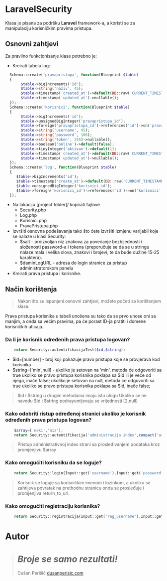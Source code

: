 # LaravelSecurity

Klasa je pisana za podršku **Laravel** framework-a, a koristi se za manipulaciju korisničkim pravima pristupa.

## Osnovni zahtjevi
Za pravilno funkcionisanje klase potrebno je:

 * Kreirati tabelu log: 
 
 ```php
   Schema::create('pravapristupa', function(Blueprint $table)
   {
   		$table->bigIncrements('id');
        $table->string('naziv', 45);
        $table->timestamp('created_at')->default(DB::raw('CURRENT_TIMESTAMP'));
        $table->timestamp('updated_at')->nullable();
   });
   Schema::create('korisnici', function(Blueprint $table)
   {
   		$table->bigIncrements('id');
        $table->unsignedBigInteger('pravapristupa_id');
        $table->foreign('pravapristupa_id')->references('id')->on('pravapristupa');
        $table->string('username', 45);
        $table->string('password', 100);
        $table->string('token', 255)->nullable();
        $table->boolean('online')->default(false);
        $table->tinyInteger('aktivan')->default(1);
        $table->timestamp('created_at')->default(DB::raw('CURRENT_TIMESTAMP'));
        $table->timestamp('updated_at')->nullable();
   });
   Schema::create('log', function(Blueprint $table)
   {
      $table->bigIncrements('id');
      $table->timestamp('create_at')->default(DB::raw('CURRENT_TIMESTAMP'));
      $table->unsignedBigInteger('korisnici_id');
      $table->foreign('korisnici_id')->references('id')->on('korisnici');
   }); 
 ``` 
 * Na lokaciju [project folder]/ kopirati fajlove 
 	* Security.php
 	* Log.php
 	* Korisnici.php
 	* PravaPristupa.php
 * Izvršiti osnovna podešavanja tako što ćete izvršiti izmjenu varijabli koje se nalaze u klasi Security:
 	* $salt - proizvoljan niz znakova za povećanje bezbijednosti i složenosti password-a i tokena (preporučuje se da se u stringu nalaze mala i velika slova, znakovi i brojevi, te da bude dužine 15-25 karaktera).
 	* $daminLogURL - adresa do login stranice za pristup administratorskom panelu
 * Kreirati prava pristupa i korisnike.


## Način korištenja
> Nakon što su ispunjeni osnovni zahtjevi, možete početi sa korištenjem klase.

Prava pristupa korisnika u tabeli unošena su tako da se prvo unose oni sa manjim, a onda sa većim pravima, pa će porast ID-ja pratiti i domene korisničkih uticaja.

### Da li je korisnik određenih prava pristupa logovan?
```php
	return Security::autentifikacijaTest($id,$string);
```
 * $id=[number] - broj koji pokazuje pravo pristupa koje se provjerava kod korisnika
 * $string=['min',null] - ukoliko je setovan na 'min', metoda će odgovoriti sa true ukoliko se pravo pristupa korisnika poklapa sa $id ili je veće od njega, inače false; ukoliko je setovan na null, metoda će odgovoriti sa true ukoliko se pravo pristupa korisnika poklapa sa $id, inače false;
> $id i $string u drugim metodama imaju istu ulogu
> Ukoliko se ne navedu $id i $string podrayumijevaju se vrijednosti [2,null]

### Kako odobriti ristup određenoj stranici ukoliko je korisnik određenih prava pristupa logovan?

```php
	$array=['neki','niz'];
	return Security::autentifikacija('administracija.index',compact('array'),$id,$string);
```
> Pristup administrativnoj index strani sa prosleđivanjem podataka kroz promjenjivu $array

### Kako omogućiti korisniku da se loguje?
```php
	return Security::login(Input::get('username'),Input::get('password'),Input::get('return_to_url'));
```
> Korisnik se loguje sa korisničkim imenom i lozinkom, a ukoliko se zahtijeva povratak na prethodnu stranicu onda se prosleđuje i promjenjiva return_to_url.

### Kako omogućiti registraciju korisnika?
```php
	return Security::registracija(Input::get('reg_username'),Input::get('reg_email'),Input::get('reg_password'),Input::get('reg_password_potvrda'),Input::get('reg_prezime'),Input::get('reg_ime'),Input::get('return_to_url'));
```

# Autor

> # *Broje se samo rezultati!*
> Dušan Perišić
> [dusanperisic.com](https://dusanperisic.com) 
